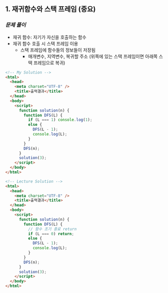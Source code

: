 ## 1. 재귀함수와 스택 프레임 (중요)

### _문제 풀이_

- 재귀 함수: 자기가 자신을 호출하는 함수
- 재귀 함수 호출 시 스택 프레임 이용
  - 스택 프레임에 함수들의 정보들이 저장됨
    - 매개변수, 지역변수, 복귀할 주소 (위쪽에 있는 스택 프레임이면 아래쪽 스택 프레임으로 복귀)

```html
<!-- My Solution -->
<html>
  <head>
    <meta charset="UTF-8" />
    <title>출력결과</title>
  </head>
  <body>
    <script>
      function solution(n) {
        function DFS(L) {
          if (L === 1) console.log(1);
          else {
            DFS(L - 1);
            console.log(L);
          }
        }
        DFS(n);
      }
      solution(3);
    </script>
  </body>
</html>
```

```html
<!-- Lecture Solution -->
<html>
  <head>
    <meta charset="UTF-8" />
    <title>출력결과</title>
  </head>
  <body>
    <script>
      function solution(n) {
        function DFS(L) {
          // 함수 조기 종료 return
          if (L === 0) return;
          else {
            DFS(L - 1);
            console.log(L);
          }
        }
        DFS(n);
      }
      solution(3);
    </script>
  </body>
</html>
```
